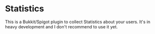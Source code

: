 # Statistics

This is a Bukkit/Spigot plugin to collect Statistics about your users. It's in heavy development and I don't recommend to use it yet.
